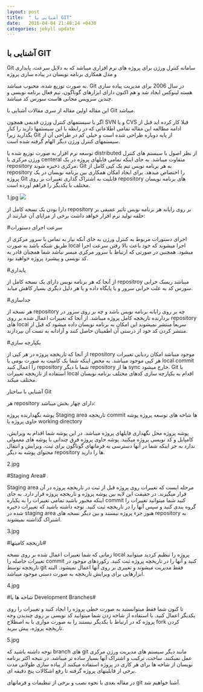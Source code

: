 ```yaml
---
layout: post
title:  " آشنایی با GIT"
date:   2016-04-04 21:48:24 +0430
categories: jekyll update
---
```

## آشنایی با GIT ##
Git سامانه کنترل ورژن برای پروژه های نرم افزاری میباشد که به دلایل 
سرعت، پایداری و مدل همکاری برنامه نویسان در پیاده سازی پروژه 

به صورت توزیع شده، محبوب میباشد. Git در سال 2006 برای مدیریت پیاده سازی هسته لینوکس ایجاد شد و هم اکنون دارای ابزارهای گوناگون، تیم فعال برنامه نویسی و چندین سرویس مجانی هاست سورس کد میباشد.

این مقاله اولین مقاله از سری مقالات آشنایی با Git میباشد.

اگر با سیستمهای کنترل ورژن قدیمی همچون SVN و یا CVS قبلا کار کرده اید قبل از ادامه مطالعه این مقاله تمامی اطلاعاتی که در رابطه با این سیستمها دارید را کنار بگذارید زیرا Git از پایه دوباره طراحی شده است و خیلی کم در طراحی آن از سیستمهای کنترل ورژن دیگر الهام گرفته شده است.

توسعه نرم افزار به صورت توزیع شده یا distributed از نظر اصول با سیستم های کنترل ورژن مرکزی یا centeral متفاوت میباشد. به جای اینکه تمامی فایلهای پروژه در یک repository مرکزی ذخیره شوند، Git به هر برنامه نویس تیم یک کپی کامل از repository را اختصاص میدهد. برای ایجاد امکان همکاری بین برنامه نویسان در یک پروژه Git قابلیت به اشتراک گذاری تغییرات بر روی repository های برنامه نویسان مختلف با یکدیگر را فراهم آورده است.

1.jpg
![](/1/1.jpg)

دارا بودن یک نسخه کامل از repository بر روی رایانه هر برنامه نویس تاثیر عمیقی بر حلقه تولید نرم افزار خواهد داشت برخی از مزایای آن عبارتند از:

#سرعت اجرای دستورات

اجرای دستورات مربوط به کنترل ورژن به جای آنکه نیاز به تماس با سرور مرکزی از طریق شبکه باشد به صورت local اجرا میشوند که خود باعث بالا رفتن سرعت اجرا میشود. همچنین در صورتی که ارتباط با سرور مرکزی میسر نباشد شما همچنان قادر به کد نویسی و پیشبرد پروژه خواهید بود.

#پایداری

از آنجا که هر برنامه نویس دارای یک نسخه کامل از repositroy میباشد ریسک خرابی سورس کد به علت خرابی سرور و یا پایگاه داده و یا هر دلیل دیگری بسیار کاهش میابد.

#جداسازی

هر نسخه از repository چه بر روی رایانه برنامه نویس باشد و چه بر روی سرور در بردارنده تاریخچه کامل پروژه میباشد. از آنجا که تغییرات اعمال شده بر روی repository های local سریعاً منتشر نمیشوند این امکان به برنامه نویسان داده میشود که قبل از منتشر کردن کد خود از درستی آن اطمینان حاصل کنند و آزادانه به تست آن بپردازند.

#یکپارچه سازی

از آنجا که تاریخچه پروژه در هر کپی از repository موجود میباشد امکان ردیابی تغییرات هر کپی موجود میباشد. به محض اینکه شما یک کامیت به صورت بومی یا local commit را اعمال کنید repository شما با دیگر repository ها از sync خارج میشود. Git با استفاده از تاریخچه تغییرات local اقدام به یکپارچه سازی کدهای مختلف برنامه نویسان مختلف میکند.

آشنایی با ساختار Git

هر repository دارای چهار بخش میباشد:

پوشه نگهدارنده پروژه
Staging area
تاریخچه commit ها
شاخه های توسعه پروژه
پوشه حاوی پروژه یا working directory

پوشه پروژه محل نگهداری فایلهای پروژه میباشد. در این پوشه شما اقدام به ویرایش، کامپایل و کد نویسی پروژه میکنید. پوشه حاوی پروژه فرق چندانی با پوشه های معمولی ندارد به جز اینکه شما در آنها دسترسی به فرمانهای گوناگون برای ثبت، ویرایش و انتقال محتوای پوشه به دیگر repository ها 
را دارید.

2.jpg

#Staging Area#

Staging area مرحله ایست که تغییرات روی پروژه قبل از ثبت در تاریخچه پروژه در آن قرار میگیرند. در حقیقت این لایه بین پوشه پروژه و تاریخچه پروژه قرار دارد. به جای اینکه مجبور باشید تمامی تغییرات را به یکباره commit کنید شما میتوانید تغییرات را گروه بندی کنید و سپس آنها را در تاریخچه ثبت کنید. توجه داشته باشید که تغییرات ذخیره شده در staging area هنوز جزء پروژه نیستند و بین دیگر نسخه های repository به اشتراک گذاشته نمیشوند.

3.jpg

#تاریخچه کامیتها#

زمانی که شما تغییرات اعمال شده بر روی نسخه local پروژه را تنظیم کردید میتوانید تغییرات حاصله را commit کنید و آنها را در تاریخچه پروژه ثبت کنید. رکوردهای موجود در تاریخچه توسط git فقط مدیریت میشوند و تغییری بر روی آنها اعمال نمیشود. البته ابزارهایی برای ویرایش تاریخچه به صورت دستی موجود میباشد.

4.jpg

#شاخه ها یا Development Branches#

تا کنون شما فقط میتوانستید به صورت خطی پروژه را ایجاد کنید و تغییرات را روی یکدیگر اعمال کنید. با استفاده از شاخه زدن شما میتوانید کد نویسی بر روی چندیدن وجه پروژه که در ارتباط با یکدیگر نیستند را به صورت موازی با به اصطلاح fork کردن تاریخچه پروژه، پیش ببرید.

5.jpg

توجه داشته باشید که branch های git مانند دیگر سیستم های مدیریت ورژن مرکزی عمل نمیکنند. ساخت، ترکیب و اشتراک آنها بسیار ساده تر میباشد. در نتیجه اکثر برنامه نویسان از شاخه ها برای هر کاری در پروژه استفاده میکنند از پیاده سازی طولانی مدت برخی از قابلیتهای پروژه گرفته تا رفع اشکالات پنج دقیقه ای.

در مقاله بعدی با نحوه نصب و برخی از تنظیمات و فرمانهای git آشنا خواهیم شد.